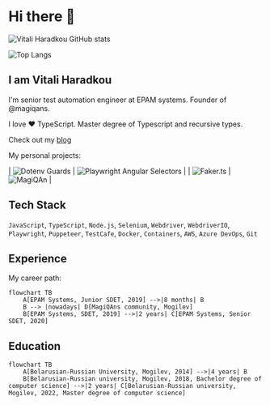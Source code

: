 # Hi there 👋

![Vitali Haradkou GitHub stats](https://github-readme-stats.vercel.app/api?username=vitalics&show_icons=true&theme=onedark)

![Top Langs](https://github-readme-stats.vercel.app/api/top-langs/?username=anuraghazra)

## I am Vitali Haradkou

I'm senior test automation engineer at EPAM systems. Founder of @magiqans.

I love ❤️ TypeScript. Master degree of Typescript and recursive types.

Check out my [blog](blog/README.md)

My personal projects:

| ![Dotenv Guards](https://github-readme-stats.vercel.app/api/pin/?username=vitalics&repo=dotenv-guards) | ![Playwright Angular Selectors](https://github-readme-stats.vercel.app/api/pin/?username=vitalics&repo=playwright-angular-selectors)    |
| ![Faker.ts](https://github-readme-stats.vercel.app/api/pin/?username=vitalics&repo=faker.ts)       | ![MagiQAn](https://github-readme-stats.vercel.app/api/pin/?username=vitalics&repo=magiqan)    |

## Tech Stack

`JavaScript`, `TypeScript`, `Node.js`, `Selenium`, `Webdriver`, `WebdriverIO`, `Playwright`, `Puppeteer`, `TestCafe`, `Docker`, `Containers`, `AWS`, `Azure DevOps`, `Git`

## Experience

My career path:

```mermaid
flowchart TB
    A[EPAM Systems, Junior SDET, 2019] -->|8 months| B
    B --> |nowadays| D[MagiQAns community, Mogilev]
    B[EPAM Systems, SDET, 2019] -->|2 years| C[EPAM Systems, Senior SDET, 2020]
```

## Education

```mermaid
flowchart TB
    A[Belarusian-Russian University, Mogilev, 2014] -->|4 years| B
    B[Belarusian-Russian university, Mogilev, 2018, Bachelor degree of computer science] -->|2 years| C[Belarusian-Russian university, Mogilev, 2022, Master degree of computer science]
```
